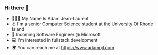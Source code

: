 ### Hi there 👋
- 👨🏾‍💻 My Name Is Adam Jean-Laurent
- ⚓️ I'm a senior Computer Science student at the University Of Rhode Island
- 💼 Incoming Software Engineer @ Microsoft
- 💻 I'm interested in fullstack development
- 🌍 You can reach me at https://www.adampjl.com 
<!--
**adamjeanlaurent/adamjeanlaurent** is a ✨ _special_ ✨ repository because its `README.md` (this file) appears on your GitHub profile.



